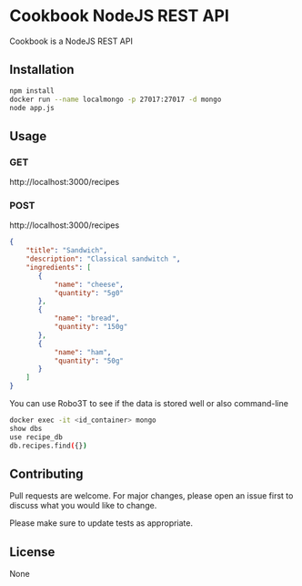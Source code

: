 # Cookbook NodeJS REST API

Cookbook is a NodeJS REST API

## Installation

```bash
npm install
docker run --name localmongo -p 27017:27017 -d mongo
node app.js
```

## Usage

### GET
http://localhost:3000/recipes

### POST 
http://localhost:3000/recipes

```json
{
	"title": "Sandwich",
	"description": "Classical sandwitch ",
	"ingredients": [ 
	   {
	       "name": "cheese",
	       "quantity": "5g0"
	   },
	   {
	       "name": "bread",
	       "quantity": "150g"
	   },
	   {
	       "name": "ham",
	       "quantity": "50g"
	   }
	]
}
```

You can use Robo3T to see if the data is stored well or also command-line

```bash
docker exec -it <id_container> mongo
show dbs
use recipe_db
db.recipes.find({})
```

## Contributing
Pull requests are welcome. For major changes, please open an issue first to discuss what you would like to change.

Please make sure to update tests as appropriate.

## License
None